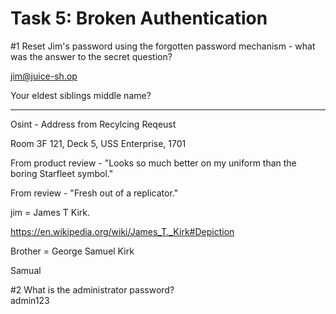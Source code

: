 # Task 5: Broken Authentication

  
#1 Reset Jim's password using the forgotten password mechanism - what was the answer to the secret question?  
  
 jim@juice-sh.op  
   
 Your eldest siblings middle name?   
  
 ******  
   
 Osint - Address from Recylcing Reqeust  
   
 Room 3F 121, Deck 5, USS Enterprise, 1701  
   
 From product review - "Looks so much better on my uniform than the boring Starfleet symbol."  
   
 From review - "Fresh out of a replicator."  
   
 jim = James T Kirk.   
   
 <https://en.wikipedia.org/wiki/James_T._Kirk#Depiction>  
   
 Brother = George Samuel Kirk  
   
 Samual  
   
#2 What is the administrator password?  
admin123

